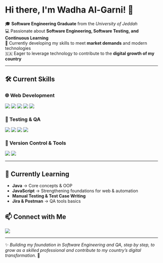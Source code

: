 # Hi there, I'm Wadha Al-Garni! 👋  

🎓 **Software Engineering Graduate** from the *University of Jeddah*  
💻 Passionate about **Software Engineering, Software Testing, and Continuous Learning**  
🌱 Currently developing my skills to meet **market demands** and modern technologies  
🇸🇦 Eager to leverage technology to contribute to the **digital growth of my country**  

---

## 🛠️ Current Skills  

### 🌐 Web Development
<p>
  <img src="https://img.shields.io/badge/HTML-FF5733?style=for-the-badge&logo=html5&logoColor=white" />
  <img src="https://img.shields.io/badge/CSS-264DE4?style=for-the-badge&logo=css3&logoColor=white" />
  <img src="https://img.shields.io/badge/React-61DAFB?style=for-the-badge&logo=react&logoColor=black" />
  <img src="https://img.shields.io/badge/Next.js-000000?style=for-the-badge&logo=next.js&logoColor=white" />
  <img src="https://img.shields.io/badge/Tailwind-06B6D4?style=for-the-badge&logo=tailwindcss&logoColor=white" />
</p>

### 🧪 Testing & QA
<p>
  <img src="https://img.shields.io/badge/Manual_Testing-Learning-F7DF1E?style=for-the-badge" />
  <img src="https://img.shields.io/badge/Test_Case-Writing-Learning-F7DF1E?style=for-the-badge" />
  <img src="https://img.shields.io/badge/Bug_Reporting-Learning-F7DF1E?style=for-the-badge" />
  <img src="https://img.shields.io/badge/Cypress-Basic-05A1D1?style=for-the-badge" />
</p>

### 🔧 Version Control & Tools
<p>
  <img src="https://img.shields.io/badge/Git-FF2C1F?style=for-the-badge&logo=git&logoColor=white" />
  <img src="https://img.shields.io/badge/GitHub-181717?style=for-the-badge&logo=github&logoColor=white" />
</p>

---

## 🌱 Currently Learning
- **Java** → Core concepts & OOP  
- **JavaScript** → Strengthening foundations for web & automation  
- **Manual Testing & Test Case Writing**  
- **Jira & Postman** → QA tools basics  


## 📫 Connect with Me  

<p align="left">
  <a href="https://www.linkedin.com/in/wadha-algarni/">
    <img src="https://img.shields.io/badge/LinkedIn-blue?style=for-the-badge&logo=linkedin&logoColor=white" />
  </a>
</p>  


---

✨ *Building my foundation in Software Engineering and QA, step by step, to grow as a skilled professional and contribute to my country’s digital transformation.* 🚀
